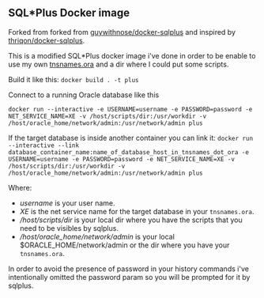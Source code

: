 ## SQL*Plus Docker image

Forked from  forked from [guywithnose/docker-sqlplus](https://github.com/guywithnose/docker-sqlplus)
and inspired by [thriqon/docker-sqlplus](https://github.com/thriqon/docker-sqlplus).

This is a modified SQL*Plus docker image i've done in order to be enable to
use my own [tnsnames.ora](https://docs.oracle.com/cd/B28359_01/network.111/b28317/tnsnames.htm)
and a dir where I could put some scripts.

Build it like this:
`docker build . -t plus`

Connect to a running Oracle database like this

`docker run --interactive -e USERNAME=username -e PASSWORD=password -e NET_SERVICE_NAME=XE -v /host/scripts/dir:/usr/workdir -v /host/oracle_home/network/admin:/usr/network/admin plus`

If the target database is inside another container you can link it:
`docker run --interactive --link database_container_name:name_of_database_host_in_tnsnames_dot_ora -e USERNAME=username -e PASSWORD=password -e NET_SERVICE_NAME=XE -v /host/scripts/dir:/usr/workdir -v /host/oracle_home/network/admin:/usr/network/admin plus`

Where:
* _username_ is your user name.
* _XE_ is the net service name for the target database in your `tnsnames.ora`.
* _/host/scripts/dir_ is your local dir where you have the scripts that you need to be visibles by sqlplus.
* _/host/oracle_home/network/admin_ is your local $ORACLE_HOME/network/admin or the dir where you have your `tnsnames.ora`.

In order to avoid the presence of password in your history commands i've intentionally omitted the password param so you will be prompted for it by sqlplus.
